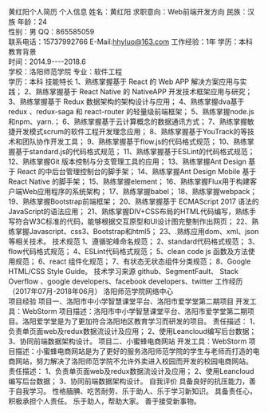 黄红阳个人简历
 个人信息
 姓名：黄红阳                                   求职意向：Web前端开发方向
 民族：汉族                                     年龄：24                    
 性别：男                                       QQ：865585059                    
 联系电话：15737992766                   E-Mail:hhyluo@163.com
工作经验：1年                         学历：本科
教育背景          
 时间：2014.9----2018.6                                         
学校：洛阳师范学院
专业：软件工程                                                            
 学历：本科
技能特长
1、熟练掌握基于 React 的 Web APP  解决方案应用与实践；
2、熟练掌握基于 React Native 的 NativeAPP 开发技术框架应用与研究；
3、熟练掌握基于 Redux 数据架构的架构设计与应用；
4、熟练掌握dva基于 redux 、redux-saga 和 react-router 的轻量级前端框架；
5、熟练掌握node.js和npm、yarn.；
6、熟练掌握基于云计算概念的数据通讯方式；
7、熟练掌握敏捷开发模式scrum的软件工程开发理念应用；
8、熟练掌握基于YouTrack的等技术和团队协作开发工具；
9、熟练掌握基于flow.js的代码格式规范；
10、熟练掌握基于standard.js的代码格式规范；
11、熟练掌握基于ESLint的代码格式规范；
12、熟练掌握Git 版本控制与分支管理工具的应用；
13、熟练掌握Ant Design 基于 React 的中后台管理控制台的脚手架；
14、熟练掌握Ant Design Mobile 基于 React Native 的脚手架；
15、熟练掌握element；
16、熟练掌握Flux用于构建客户端Web应用程序的系统架构；
17、熟练掌握babel；
18、熟练掌握webpack；
19、熟练掌握Bootstrap前端框架；
20、熟练掌握基于 ECMAScript 2017 语法的 JavaScript的语法应用；
21、熟练掌握DIV+CSS布局的HTML代码编写，熟练手写符合W3C标准的代码，能够根据交互原型和UI设计图完整制作出网页；
22、熟练掌握Javascript、css3、Bootstrap和html5；
23、.熟练应用dom、xml、json等相关技术。
技术规范
1、遵循驼峰命名规范；
2、standard代码格式规范；
3、flow代码格式规范；
4、ESLint代码格式规范；
5、clean code js  函数及方法使用规范；
6、react 组件化规范；
7、有状态无状态组件分类规范；
8、Google HTML/CSS Style Guide。
技术学习来源
github、SegmentFault、 Stack Overflow 、google developers、facebook developers、twitter
工作经历
 （2017年07月-2018年06月）   洛阳师范学院网络中心                           
项目经验
项目一、洛阳市中小学智慧课堂平台、洛阳市爱学堂第二期项目
开发工具：WebStorm
项目描述：洛阳市中小学智慧课堂平台、洛阳市爱学堂第二期项目。洛阳爱学堂是为了更加符合洛阳地区教育学习而研发的项目。
责任描述： 
1、负责单页面web及redux数据流设计及应用；
2、使用Leancloud编写后台数据； 
3、协同前端数据架构设计。
项目二、小蜜蜂电商网站
开发工具：WebStorm
项目描述：小蜜蜂电商网站是为了更好的服务洛阳师范学院的学生与老师而打造的电商网站，努力解决了洛阳师范学院不允许外卖进入校园而开发的校园电商网站。
责任描述：
1、负责单页面web及redux数据流设计及应用；
2、使用Leancloud编写后台数据； 
3、协同前端数据架构设计。
自我评价
具备良好的抗压能力，善于自我学习。
性格腼腆、吃苦耐劳、乐于助人、乐于学习新知识。
具备责任心，积极承担个人责任。
乐于助人，帮助大家。
善于接受新事物。
